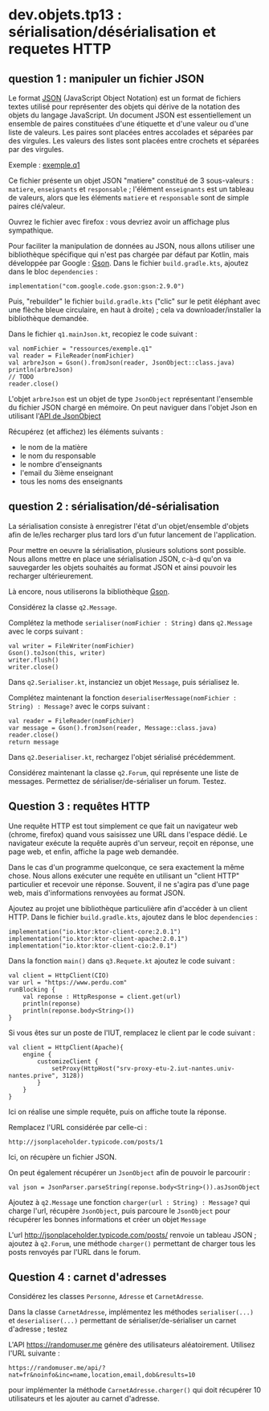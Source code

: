 # dev.objets.tp13 : sérialisation/désérialisation et requetes HTTP

## question 1 : manipuler un fichier JSON

Le format [JSON](https://fr.wikipedia.org/wiki/JavaScript_Object_Notation) 
(JavaScript Object Notation) 
est un format de fichiers textes utilisé pour représenter des objets qui 
dérive de la notation des objets du langage JavaScript. 
Un document JSON est essentiellement un ensemble de paires constituées 
d'une étiquette et d'une valeur ou d'une liste de valeurs. 
Les paires sont placées entres accolades et séparées par des virgules. 
Les valeurs des listes sont placées entre crochets et séparées par des virgules.

Exemple : [exemple.q1](ressources/exemple.json)

Ce fichier présente un objet JSON "matiere" constitué de 3 sous-valeurs : 
`matiere`, `enseignants` et `responsable` ; 
l'élément `enseignants` est un tableau de valeurs, alors que les éléments
`matiere` et `responsable` sont de simple paires clé/valeur.

Ouvrez le fichier avec firefox : vous devriez avoir un affichage plus sympathique.

Pour faciliter la manipulation de données au JSON, nous allons utiliser 
une bibliothèque spécifique qui n'est pas chargée par défaut par Kotlin, 
mais développée par Google : [Gson](https://github.com/google/gson).
Dans le fichier `build.gradle.kts`, ajoutez dans le bloc `dependencies` :


    implementation("com.google.code.gson:gson:2.9.0")


Puis, "rebuilder" le fichier `build.gradle.kts` 
("clic" sur le petit éléphant avec une flèche bleue circulaire, en haut à droite) ; 
cela va downloader/installer la bibliothèque demandée.


Dans le fichier `q1.mainJson.kt`, recopiez le code suivant :

    val nomFichier = "ressources/exemple.q1"
    val reader = FileReader(nomFichier)
    val arbreJson = Gson().fromJson(reader, JsonObject::class.java)
    println(arbreJson)
    // TODO
    reader.close()



L'objet `arbreJson` est un objet de type `JsonObject` représentant 
l'ensemble du fichier JSON chargé en mémoire. On peut naviguer dans 
l'objet Json en utilisant 
l'[API de JsonObject](https://www.javadoc.io/doc/com.google.code.gson/gson/latest/com.google.gson/com/google/gson/JsonObject.html)

Récupérez (et affichez) les éléments suivants :
- le nom de la matière
- le nom du responsable
- le nombre d'enseignants
- l'email du 3ième enseignant
- tous les noms des enseignants


## question 2 : sérialisation/dé-sérialisation

La sérialisation consiste à enregistrer l'état d'un objet/ensemble d'objets afin
de le/les recharger plus tard lors d'un futur lancement de l'application.

Pour mettre en oeuvre la sérialisation, plusieurs solutions sont possible. 
Nous allons mettre en place une sérialisation JSON, c-à-d qu'on va sauvegarder
les objets souhaités au format JSON et ainsi pouvoir les recharger ultérieurement.

Là encore, nous utiliserons la bibliothèque [Gson](https://github.com/google/gson).

Considérez la classe `q2.Message`.

Complétez la methode `serialiser(nomFichier : String)` 
dans `q2.Message` avec le corps suivant :


    val writer = FileWriter(nomFichier)
    Gson().toJson(this, writer)
    writer.flush()
    writer.close()


Dans `q2.Serialiser.kt`, instanciez un objet `Message`, puis sérialisez le.

Complétez maintenant la fonction 
`deserialiserMessage(nomFichier : String) : Message?` avec le corps suivant :


    val reader = FileReader(nomFichier)
    var message = Gson().fromJson(reader, Message::class.java)
    reader.close()
    return message


Dans `q2.Deserialiser.kt`, rechargez l'objet sérialisé précédemment.

Considérez maintenant la classe `q2.Forum`, qui représente
une liste de messages. Permettez de sérialiser/de-sérialiser un forum. Testez.



## Question 3 : requêtes HTTP

Une requête HTTP est tout simplement ce que fait un navigateur web 
(chrome, firefox) quand vous saisissez une URL dans l'espace dédié. 
Le navigateur exécute la requête auprès d'un serveur,
reçoit en réponse, une page web, et enfin, affiche la page web demandée.

Dans le cas d'un programme quelconque, ce sera exactement la même chose.
Nous allons exécuter une requête en utilisant un "client HTTP" particulier
et recevoir une réponse. Souvent, il ne s'agira pas d'une page web, 
mais d'informations renvoyées au format JSON.

Ajoutez au projet une bibliothèque particulière afin d'accéder à un client HTTP.
Dans le fichier `build.gradle.kts`, ajoutez dans le bloc `dependencies` :


    implementation("io.ktor:ktor-client-core:2.0.1")
    implementation("io.ktor:ktor-client-apache:2.0.1")
    implementation("io.ktor:ktor-client-cio:2.0.1")


Dans la fonction `main()` dans `q3.Requete.kt` ajoutez le code suivant :

    val client = HttpClient(CIO)
    var url = "https://www.perdu.com"
    runBlocking {
        val reponse : HttpResponse = client.get(url)
        println(reponse)
        println(reponse.body<String>())
    }

Si vous êtes sur un poste de l'IUT, remplacez le client par le code suivant :

    val client = HttpClient(Apache){
        engine {
            customizeClient {
                setProxy(HttpHost("srv-proxy-etu-2.iut-nantes.univ-nantes.prive", 3128))
            }
        }
    }

Ici on réalise une simple requête, puis on affiche toute la réponse.

Remplacez l'URL considérée par celle-ci :

    
    http://jsonplaceholder.typicode.com/posts/1


Ici, on récupère un fichier JSON.

On peut également récupérer un `JsonObject` afin de pouvoir le parcourir :

    
    val json = JsonParser.parseString(reponse.body<String>()).asJsonObject


Ajoutez à `q2.Message` une fonction `charger(url : String) : Message?`
qui charge l'url, récupère `JsonObject`, puis parcoure
le `JsonObject` pour récupérer les bonnes informations et créer un objet `Message`

L'url http://jsonplaceholder.typicode.com/posts/ renvoie un tableau JSON ;
ajoutez à `q2.Forum`, une méthode `charger()` permettant de charger
tous les posts renvoyés par l'URL dans le forum.

## Question 4 : carnet d'adresses

Considérez les classes `Personne`, `Adresse` et `CarnetAdresse`.

Dans la classe `CarnetAdresse`, 
implémentez les méthodes `serialiser(...)` et
`deserialiser(...)` permettant de sérialiser/de-sérialiser 
un carnet d'adresse ; testez

L'API https://randomuser.me génère des utilisateurs aléatoirement.
Utilisez l'URL suivante :


    https://randomuser.me/api/?nat=fr&noinfo&inc=name,location,email,dob&results=10


pour implémenter la méthode `CarnetAdresse.charger()` qui doit récupérer
10 utilisateurs et les ajouter au carnet d'adresse.
